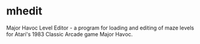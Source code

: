 # mhedit
Major Havoc Level Editor - a program for loading and editing of maze levels for Atari's 1983 Classic Arcade game Major Havoc.
